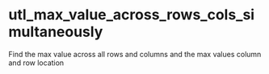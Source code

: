 # utl_max_value_across_rows_cols_simultaneously
Find the max value across all rows and columns and the max values column and row location
